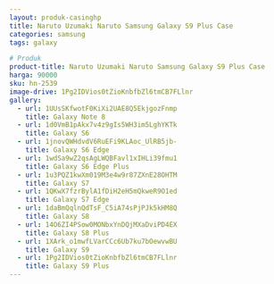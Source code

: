 ```yaml
---
layout: produk-casinghp
title: Naruto Uzumaki Naruto Samsung Galaxy S9 Plus Case
categories: samsung
tags: galaxy

# Produk
product-title: Naruto Uzumaki Naruto Samsung Galaxy S9 Plus Case
harga: 90000
sku: hn-2539
image-drive: 1Pg2IDVios0tZioKnbfbZl6tmCB7FLlnr
gallery:
  - url: 1UUsSKfwotF0KiXi2UAE8Q5EkjgozFnmp
    title: Galaxy Note 8
  - url: 1d0VmB1pAkx7v4z9gIs5WH3im5LghYKTk
    title: Galaxy S6
  - url: 1jnovQWHdvdV6RuEFi9KLAoc_UlRB5jb-
    title: Galaxy S6 Edge
  - url: 1wdSa9wZ2qsAgLWQBFavl1xIHLi39fmu1
    title: Galaxy S6 Edge Plus
  - url: 1u3PQZ1kwXm019M3e4w9r87ZXnE28OHTM
    title: Galaxy S7
  - url: 1QKwX7fzrBylA1fDiH2eH5mQkweR9O1ed
    title: Galaxy S7 Edge
  - url: 1daBmQqlnQdTsF_C5iA74sPjPJk5kHM8Q
    title: Galaxy S8
  - url: 14O6ZI4PSow0MONbxYnDQjMXaDviPD4EX
    title: Galaxy S8 Plus
  - url: 1XArk_o1mwfLVarCCc6Ub7ku7bOewvwBU
    title: Galaxy S9
  - url: 1Pg2IDVios0tZioKnbfbZl6tmCB7FLlnr
    title: Galaxy S9 Plus
---
```

